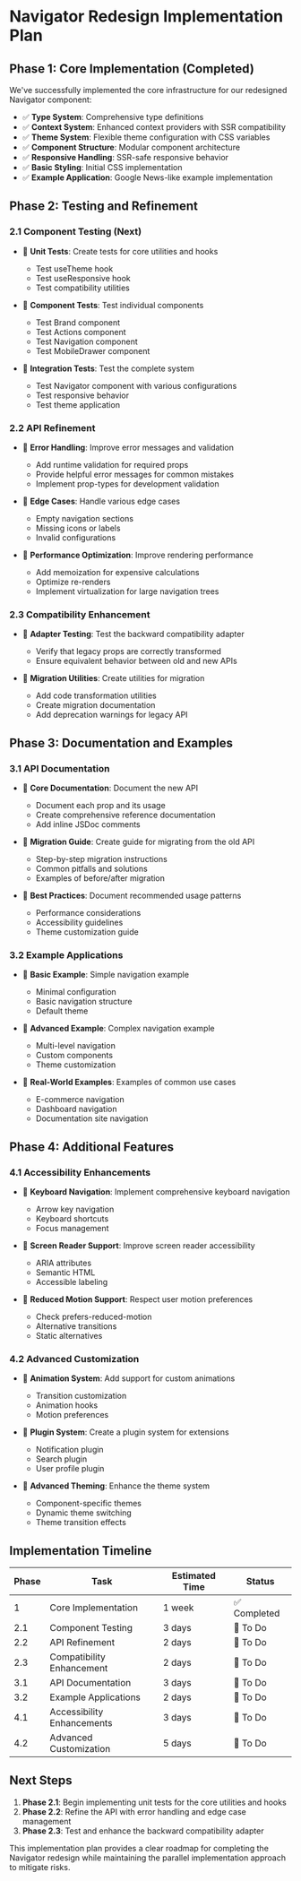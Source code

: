 # Navigator Redesign Implementation Plan

## Phase 1: Core Implementation (Completed)

We've successfully implemented the core infrastructure for our redesigned
Navigator component:

- ✅ **Type System**: Comprehensive type definitions
- ✅ **Context System**: Enhanced context providers with SSR compatibility
- ✅ **Theme System**: Flexible theme configuration with CSS variables
- ✅ **Component Structure**: Modular component architecture
- ✅ **Responsive Handling**: SSR-safe responsive behavior
- ✅ **Basic Styling**: Initial CSS implementation
- ✅ **Example Application**: Google News-like example implementation

## Phase 2: Testing and Refinement

### 2.1 Component Testing (Next)

- 🔲 **Unit Tests**: Create tests for core utilities and hooks
  - Test useTheme hook
  - Test useResponsive hook
  - Test compatibility utilities

- 🔲 **Component Tests**: Test individual components
  - Test Brand component
  - Test Actions component
  - Test Navigation component
  - Test MobileDrawer component

- 🔲 **Integration Tests**: Test the complete system
  - Test Navigator component with various configurations
  - Test responsive behavior
  - Test theme application

### 2.2 API Refinement

- 🔲 **Error Handling**: Improve error messages and validation
  - Add runtime validation for required props
  - Provide helpful error messages for common mistakes
  - Implement prop-types for development validation

- 🔲 **Edge Cases**: Handle various edge cases
  - Empty navigation sections
  - Missing icons or labels
  - Invalid configurations

- 🔲 **Performance Optimization**: Improve rendering performance
  - Add memoization for expensive calculations
  - Optimize re-renders
  - Implement virtualization for large navigation trees

### 2.3 Compatibility Enhancement

- 🔲 **Adapter Testing**: Test the backward compatibility adapter
  - Verify that legacy props are correctly transformed
  - Ensure equivalent behavior between old and new APIs

- 🔲 **Migration Utilities**: Create utilities for migration
  - Add code transformation utilities
  - Create migration documentation
  - Add deprecation warnings for legacy API

## Phase 3: Documentation and Examples

### 3.1 API Documentation

- 🔲 **Core Documentation**: Document the new API
  - Document each prop and its usage
  - Create comprehensive reference documentation
  - Add inline JSDoc comments

- 🔲 **Migration Guide**: Create guide for migrating from the old API
  - Step-by-step migration instructions
  - Common pitfalls and solutions
  - Examples of before/after migration

- 🔲 **Best Practices**: Document recommended usage patterns
  - Performance considerations
  - Accessibility guidelines
  - Theme customization guide

### 3.2 Example Applications

- 🔲 **Basic Example**: Simple navigation example
  - Minimal configuration
  - Basic navigation structure
  - Default theme

- 🔲 **Advanced Example**: Complex navigation example
  - Multi-level navigation
  - Custom components
  - Theme customization

- 🔲 **Real-World Examples**: Examples of common use cases
  - E-commerce navigation
  - Dashboard navigation
  - Documentation site navigation

## Phase 4: Additional Features

### 4.1 Accessibility Enhancements

- 🔲 **Keyboard Navigation**: Implement comprehensive keyboard navigation
  - Arrow key navigation
  - Keyboard shortcuts
  - Focus management

- 🔲 **Screen Reader Support**: Improve screen reader accessibility
  - ARIA attributes
  - Semantic HTML
  - Accessible labeling

- 🔲 **Reduced Motion Support**: Respect user motion preferences
  - Check prefers-reduced-motion
  - Alternative transitions
  - Static alternatives

### 4.2 Advanced Customization

- 🔲 **Animation System**: Add support for custom animations
  - Transition customization
  - Animation hooks
  - Motion preferences

- 🔲 **Plugin System**: Create a plugin system for extensions
  - Notification plugin
  - Search plugin
  - User profile plugin

- 🔲 **Advanced Theming**: Enhance the theme system
  - Component-specific themes
  - Dynamic theme switching
  - Theme transition effects

## Implementation Timeline

| Phase | Task                       | Estimated Time | Status       |
| ----- | -------------------------- | -------------- | ------------ |
| 1     | Core Implementation        | 1 week         | ✅ Completed |
| 2.1   | Component Testing          | 3 days         | 🔲 To Do     |
| 2.2   | API Refinement             | 2 days         | 🔲 To Do     |
| 2.3   | Compatibility Enhancement  | 2 days         | 🔲 To Do     |
| 3.1   | API Documentation          | 3 days         | 🔲 To Do     |
| 3.2   | Example Applications       | 2 days         | 🔲 To Do     |
| 4.1   | Accessibility Enhancements | 3 days         | 🔲 To Do     |
| 4.2   | Advanced Customization     | 5 days         | 🔲 To Do     |

## Next Steps

1. **Phase 2.1**: Begin implementing unit tests for the core utilities and hooks
2. **Phase 2.2**: Refine the API with error handling and edge case management
3. **Phase 2.3**: Test and enhance the backward compatibility adapter

This implementation plan provides a clear roadmap for completing the Navigator
redesign while maintaining the parallel implementation approach to mitigate
risks.
